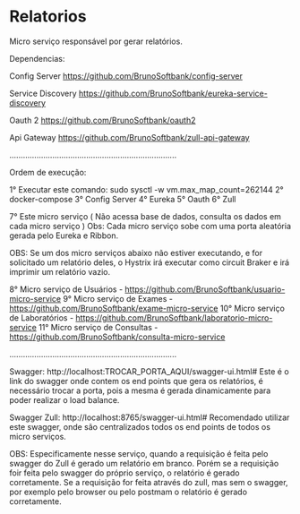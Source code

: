 # Relatorios
Micro serviço responsável por gerar relatórios.

Dependencias:

Config Server
https://github.com/BrunoSoftbank/config-server

Service Discovery
https://github.com/BrunoSoftbank/eureka-service-discovery

Oauth 2
https://github.com/BrunoSoftbank/oauth2

Api Gateway
https://github.com/BrunoSoftbank/zull-api-gateway

..........................................................................

Ordem de execução:

1° Executar este comando: sudo sysctl -w vm.max_map_count=262144
2° docker-compose
3° Config Server
4° Eureka
5° Oauth
6° Zull

7° Este micro serviço ( Não acessa base de dados, consulta os dados em cada micro serviço )
Obs: Cada micro serviço sobe com uma porta aleatória gerada pelo Eureka e Ribbon.

OBS: Se um dos micro serviços abaixo não estiver executando, e for solicitado um relatório deles, o Hystrix irá executar como circuit Braker e irá imprimir um relatório vazio.

8° Micro serviço de Usuários - https://github.com/BrunoSoftbank/usuario-micro-service
9° Micro serviço de Exames - https://github.com/BrunoSoftbank/exame-micro-service
10° Micro serviço de Laboratórios - https://github.com/BrunoSoftbank/laboratorio-micro-service
11° Micro serviço de Consultas - https://github.com/BrunoSoftbank/consulta-micro-service

..........................................................................

Swagger:
http://localhost:TROCAR_PORTA_AQUI/swagger-ui.html#
Este é o link do swagger onde contem os end points que gera os relatórios, é necessário trocar a porta, pois a mesma é gerada dinamicamente para poder realizar o load balance.

Swagger Zull:
http://localhost:8765/swagger-ui.html#
Recomendado utilizar este swagger, onde são centralizados todos os end points de todos os micro serviços.


OBS: Especificamente nesse serviço, quando a requisição é feita pelo swagger do Zull é gerado um relatório em branco.
Porém se a requisição foir feita pelo swagger do próprio serviço, o relatório é gerado corretamente.
Se a requisição for feita através do zull, mas sem o swagger, por exemplo pelo browser ou pelo postmam o relatório é gerado corretamente.
